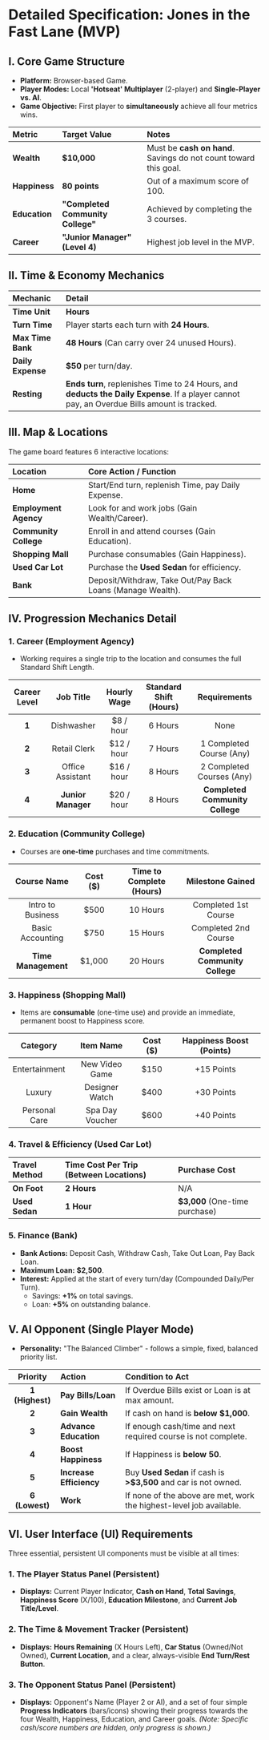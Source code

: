 # Detailed Specification: Jones in the Fast Lane (MVP)

## I. Core Game Structure

*   **Platform:** Browser-based Game.
*   **Player Modes:** Local **'Hotseat' Multiplayer** (2-player) and **Single-Player vs. AI**.
*   **Game Objective:** First player to **simultaneously** achieve all four metrics wins.

| Metric | Target Value | Notes |
| :--- | :--- | :--- |
| **Wealth** | **\$10,000** | Must be **cash on hand**. Savings do not count toward this goal. |
| **Happiness** | **80 points** | Out of a maximum score of 100. |
| **Education** | **"Completed Community College"** | Achieved by completing the 3 courses. |
| **Career** | **"Junior Manager" (Level 4)** | Highest job level in the MVP. |

## II. Time & Economy Mechanics

| Mechanic | Detail |
| :--- | :--- |
| **Time Unit** | **Hours** |
| **Turn Time** | Player starts each turn with **24 Hours**. |
| **Max Time Bank** | **48 Hours** (Can carry over 24 unused Hours). |
| **Daily Expense** | **\$50** per turn/day. |
| **Resting** | **Ends turn**, replenishes Time to 24 Hours, and **deducts the Daily Expense**. If a player cannot pay, an Overdue Bills amount is tracked. |

## III. Map & Locations

The game board features 6 interactive locations:

| Location | Core Action / Function |
| :--- | :--- |
| **Home** | Start/End turn, replenish Time, pay Daily Expense. |
| **Employment Agency** | Look for and work jobs (Gain Wealth/Career). |
| **Community College** | Enroll in and attend courses (Gain Education). |
| **Shopping Mall** | Purchase consumables (Gain Happiness). |
| **Used Car Lot** | Purchase the **Used Sedan** for efficiency. |
| **Bank** | Deposit/Withdraw, Take Out/Pay Back Loans (Manage Wealth). |

## IV. Progression Mechanics Detail

### 1. Career (Employment Agency)

*   Working requires a single trip to the location and consumes the full Standard Shift Length.

| Career Level | Job Title | Hourly Wage | Standard Shift (Hours) | Requirements |
| :---: | :---: | :---: | :---: | :---: |
| **1** | Dishwasher | \$8 / hour | 6 Hours | None |
| **2** | Retail Clerk | \$12 / hour | 7 Hours | 1 Completed Course (Any) |
| **3** | Office Assistant | \$16 / hour | 8 Hours | 2 Completed Courses (Any) |
| **4** | **Junior Manager** | \$20 / hour | 8 Hours | **Completed Community College** |

### 2. Education (Community College)

*   Courses are **one-time** purchases and time commitments.

| Course Name | Cost (\$) | Time to Complete (Hours) | Milestone Gained |
| :---: | :---: | :---: | :---: |
| Intro to Business | \$500 | 10 Hours | Completed 1st Course |
| Basic Accounting | \$750 | 15 Hours | Completed 2nd Course |
| **Time Management** | \$1,000 | 20 Hours | **Completed Community College** |

### 3. Happiness (Shopping Mall)

*   Items are **consumable** (one-time use) and provide an immediate, permanent boost to Happiness score.

| Category | Item Name | Cost (\$) | Happiness Boost (Points) |
| :---: | :---: | :---: | :---: |
| Entertainment | New Video Game | \$150 | +15 Points |
| Luxury | Designer Watch | \$400 | +30 Points |
| Personal Care | Spa Day Voucher | \$600 | +40 Points |

### 4. Travel & Efficiency (Used Car Lot)

| Travel Method | Time Cost Per Trip (Between Locations) | Purchase Cost |
| :--- | :--- | :--- |
| **On Foot** | **2 Hours** | N/A |
| **Used Sedan** | **1 Hour** | **\$3,000** (One-time purchase) |

### 5. Finance (Bank)

*   **Bank Actions:** Deposit Cash, Withdraw Cash, Take Out Loan, Pay Back Loan.
*   **Maximum Loan:** **\$2,500**.
*   **Interest:** Applied at the start of every turn/day (Compounded Daily/Per Turn).
    *   Savings: **+1%** on total savings.
    *   Loan: **+5%** on outstanding balance.

## V. AI Opponent (Single Player Mode)

*   **Personality:** "The Balanced Climber" - follows a simple, fixed, balanced priority list.

| Priority | Action | Condition to Act |
| :---: | :--- | :--- |
| **1 (Highest)** | **Pay Bills/Loan** | If Overdue Bills exist or Loan is at max amount. |
| **2** | **Gain Wealth** | If cash on hand is **below \$1,000**. |
| **3** | **Advance Education** | If enough cash/time and next required course is not complete. |
| **4** | **Boost Happiness** | If Happiness is **below 50**. |
| **5** | **Increase Efficiency** | Buy **Used Sedan** if cash is **>\$3,500** and car is not owned. |
| **6 (Lowest)** | **Work** | If none of the above are met, work the highest-level job available. |

## VI. User Interface (UI) Requirements

Three essential, persistent UI components must be visible at all times:

### 1. The Player Status Panel (Persistent)
*   **Displays:** Current Player Indicator, **Cash on Hand**, **Total Savings**, **Happiness Score** (X/100), **Education Milestone**, and **Current Job Title/Level**.

### 2. The Time & Movement Tracker (Persistent)
*   **Displays:** **Hours Remaining** (X Hours Left), **Car Status** (Owned/Not Owned), **Current Location**, and a clear, always-visible **End Turn/Rest Button**.

### 3. The Opponent Status Panel (Persistent)
*   **Displays:** Opponent's Name (Player 2 or AI), and a set of four simple **Progress Indicators** (bars/icons) showing their progress towards the four Wealth, Happiness, Education, and Career goals. *(Note: Specific cash/score numbers are hidden, only progress is shown.)*